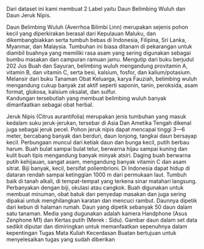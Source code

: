 Dari dataset ini kami membuat 2 Label yaitu Daun Belimbing Wuluh dan Daun Jeruk Nipis. 

Daun Belimbing Wuluh (Averrhoa Bilimbi Linn) merupakan sejenis pohon kecil yang diperkirakan berasal dari Kepulauan Maluku, dan dikembangbiakkan serta tumbuh bebas di Indonesia, Filipina, Sri Lanka, Myanmar, dan Malaysia. 
Tumbuhan ini biasa ditanam di pekarangan untuk diambil buahnya yang memiliki rasa asam yang sering digunakan sebagai bumbu masakan dan campuran ramuan jamu. Mengutip dari buku berjudul 202 Jus Buah dan Sayuran, 
belimbing wuluh mengandung provitamin A, vitamin B, dan vitamin C, serta besi, kalsium, fosfor, dan kalium/potasium.  
Melansir dari buku Tanaman Obat Keluarga, karya Fauziah, belimbing wuluh mengandung cukup banyak zat aktif seperti saponin, tanin, peroksida, asam format, glukosa, kalsium oksalat, dan sulfur.  
Kandungan tersebutlah yang membuat belimbing wuluh banyak dimanfaatkan sebagai obat herbal.

Jeruk Nipis (Citrus aurantifolia) merupakan jenis tumbuhan yang masuk kedalam suku jeruk-jerukan, tersebar di Asia Dan Ametika Tengah dikenal juga sebagai jeruk pecel. 
Pohon jeruk nipis dapat mencapai tinggi 3—6 meter, bercabang banyak dan berduri, daun lonjong, tangkai daun bersayap kecil. Perbungaan muncul dari ketiak daun dan bunga kecil, putih berbau harum. Buah bulat sampai bulat telur, berwarna hijau sampai kuning dan kulit buah tipis mengandung banyak minyak atsiri. Daging buah berwarna putih kehijauan, sangat asam, mengandung banyak vitamin C dan asam sitrat. Biji banyak, kecil, bersifat poliembrioni. Di Indonesia dapat hidup di dataran rendah sampai ketinggian 1000 m dari permukaan laut. Tumbuh baik di tanah alkali, di tempat-tempat yang terkena sinar matahari langsung. Perbanyakan dengan biji, okulasi atau cangkok. Buah digunakan untuk membuat minuman, obat batuk dan penyedap masakan dan juga sering dipakai untuk menghilangkan karatan dan mencuci rambut.
Daunnya dipetik dari kebun di halaman rumah. Daun yang dipetik sebanyak 50 daun dalam satu tanaman. Media yang dugunakan adalah kamera Handphone (Asus Zenphone M1) dan Kertas putih (Merek : Sidu). Gambar daun dalam set data sedikit diputar dan dimiringkan untuk memanfaatkan sepenuhnya dalam kepentingan Tugas Mata Kuliah Kecerdasan Buatan bertujuan untuk menyelesaikan tugas yang sudah diberikan

